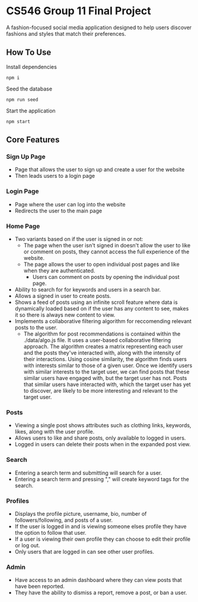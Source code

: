 # CS546 Group 11 Final Project

A fashion-focused social media application designed to help users discover fashions and styles that match their preferences.

## How To Use

Install dependencies

```
npm i
```

Seed the database

```
npm run seed
```

Start the application

```
npm start
```

## Core Features

### Sign Up Page

* Page that allows the user to sign up and create a user for the website
* Then leads users to a login page

### Login Page
 
 * Page where the user can log into the website
 * Redirects the user to the main page

### Home Page

* Two variants based on if the user is signed in or not:
  * The page when the user isn't signed in doesn't allow the user to like or comment on posts, they cannot access the full experience of the website.
  * The page allows the user to open individual post pages and like when they are authenticated.
    * Users can comment on posts by opening the individual post page.
* Ability to search for for keywords and users in a search bar.
* Allows a signed in user to create posts.
* Shows a feed of posts using an infinite scroll feature where data is dynamically loaded based on if the user has any content to see, makes it so there is always new content to view.
* Implements a collaborative filtering algorithm for reccomending relevant posts to the user.
  * The algorithm for post recommendations is contained within the ./data/algo.js file. It uses a user-based collaborative filtering approach. The algorithm creates a matrix representing each user and the posts they've interacted with, along with the intensity of their interactions. Using cosine similarity, the algorithm finds users with interests similar to those of a given user. Once we identify users with similar interests to the target user, we can find posts that these similar users have engaged with, but the target user has not. Posts that similar users have interacted with, which the target user has yet to discover, are likely to be more interesting and relevant to the target user.

### Posts

* Viewing a single post shows attributes such as clothing links, keywords, likes, along with the user profile.
* Allows users to like and share posts, only available to logged in users.
* Logged in users can delete their posts when in the expanded post view.

### Search
* Entering a search term and submitting will search for a user.
* Entering a search term and pressing "," will create keyword tags for the search.

### Profiles
* Displays the profile picture, username, bio, number of followers/following, and posts of a user.
* If the user is logged in and is viewing someone elses profile they have the option to follow that user.
* If a user is viewing their own profile they can choose to edit their profile or log out.
* Only users that are logged in can see other user profiles.

### Admin
* Have access to an admin dashboard where they can view posts that have been reported.
* They have the ability to dismiss a report, remove a post, or ban a user.